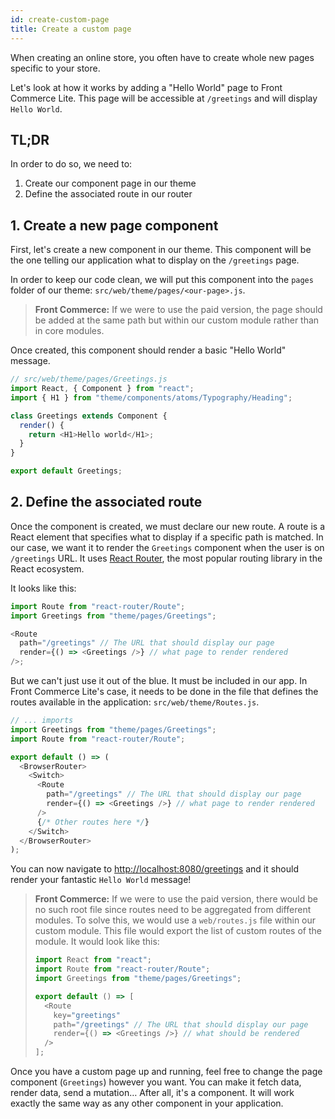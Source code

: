 ```yaml
---
id: create-custom-page
title: Create a custom page
---
```


When creating an online store, you often have to create whole new pages specific to your store.

Let's look at how it works by adding a "Hello World" page to Front Commerce Lite. This page will be accessible at `/greetings` and will display `Hello World`.

## TL;DR

In order to do so, we need to:

1.  Create our component page in our theme
2.  Define the associated route in our router

## 1. Create a new page component

First, let's create a new component in our theme. This component will be the one telling our application what to display on the `/greetings` page.

In order to keep our code clean, we will put this component into the `pages` folder of our theme: `src/web/theme/pages/<our-page>.js`.

> **Front Commerce:** If we were to use the paid version, the page should be added at the same path but within our custom module rather than in core modules.

Once created, this component should render a basic "Hello World" message.

```js
// src/web/theme/pages/Greetings.js
import React, { Component } from "react";
import { H1 } from "theme/components/atoms/Typography/Heading";

class Greetings extends Component {
  render() {
    return <H1>Hello world</H1>;
  }
}

export default Greetings;
```

## 2. Define the associated route

Once the component is created, we must declare our new route. A route is a React element that specifies what to display if a specific path is matched. In our case, we want it to render the `Greetings` component when the user is on `/greetings` URL. It uses [React Router](https://reacttraining.com/react-router/web/guides/philosophy), the most popular routing library in the React ecosystem.

It looks like this:

```js
import Route from "react-router/Route";
import Greetings from "theme/pages/Greetings";

<Route
  path="/greetings" // The URL that should display our page
  render={() => <Greetings />} // what page to render rendered
/>;
```

But we can't just use it out of the blue. It must be included in our app. In Front Commerce Lite's case, it needs to be done in the file that defines the routes available in the application: `src/web/theme/Routes.js`.

```js
// ... imports
import Greetings from "theme/pages/Greetings";
import Route from "react-router/Route";

export default () => (
  <BrowserRouter>
    <Switch>
      <Route
        path="/greetings" // The URL that should display our page
        render={() => <Greetings />} // what page to render rendered
      />
      {/* Other routes here */}
    </Switch>
  </BrowserRouter>
);
```

You can now navigate to [http://localhost:8080/greetings](http://localhost:8080/greetings) and it should render your fantastic `Hello World` message!

> **Front Commerce:** If we were to use the paid version, there would be no such root file since routes need to be aggregated from different modules. To solve this, we would use a `web/routes.js` file within our custom module. This file would export the list of custom routes of the module. It would look like this:
>
> ```js
> import React from "react";
> import Route from "react-router/Route";
> import Greetings from "theme/pages/Greetings";
>
> export default () => [
>   <Route
>     key="greetings"
>     path="/greetings" // The URL that should display our page
>     render={() => <Greetings />} // what should be rendered
>   />
> ];
> ```

Once you have a custom page up and running, feel free to change the page component (`Greetings`) however you want. You can make it fetch data, render data, send a mutation… After all, it's a component. It will work exactly the same way as any other component in your application.
